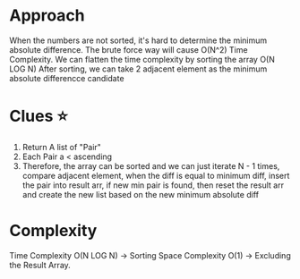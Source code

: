 Approach
=====================================
When the numbers are not sorted, it's hard to determine the minimum absolute difference.
The brute force way will cause O(N^2) Time Complexity. We can flatten the time complexity by sorting the array O(N LOG N)
After sorting, we can take 2 adjacent element as the minimum absolute differencce candidate

Clues :star:
=====================================
1. Return A list of "Pair"
2. Each Pair a < ascending
3. Therefore, the array can be sorted and we can just iterate N - 1 times, compare adjacent element,
   when the diff is equal to minimum diff, insert the pair into result arr, if new min pair is found, then reset the result arr
   and create the new list based on the new minimum absolute diff


Complexity
=====================================
Time Complexity O(N LOG N) -> Sorting 
Space Complexity O(1) -> Excluding the Result Array.
            

      
        
      

          